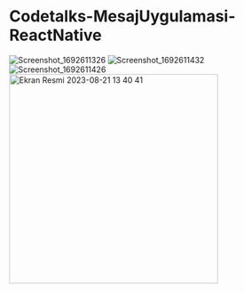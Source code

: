 # Codetalks-MesajUygulamasi-ReactNative

![Screenshot_1692611326](https://github.com/Harhat18/Codetalks-MesajUygulamasi-ReactNative/assets/111196660/0da74b26-5673-45d3-b010-259799fbf75f)
![Screenshot_1692611432](https://github.com/Harhat18/Codetalks-MesajUygulamasi-ReactNative/assets/111196660/6a37d507-1a8e-4c97-8ef9-3757d8b9d74b)
![Screenshot_1692611426](https://github.com/Harhat18/Codetalks-MesajUygulamasi-ReactNative/assets/111196660/ba1b2621-f214-4672-9c87-f08aca921d80)
<img width="376" alt="Ekran Resmi 2023-08-21 13 40 41" src="[https://github.com/Harhat18/Tarifka/assets/111196660/2fdaf326-2877-4970-b04a-ed081918e0b2](https://github.com/Harhat18/Codetalks-MesajUygulamasi-ReactNative/assets/111196660/ba1b2621-f214-4672-9c87-f08aca921d80)https://github.com/Harhat18/Codetalks-MesajUygulamasi-ReactNative/assets/111196660/ba1b2621-f214-4672-9c87-f08aca921d80">
